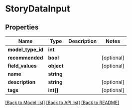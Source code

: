 # StoryDataInput

## Properties
Name | Type | Description | Notes
------------ | ------------- | ------------- | -------------
**model_type_id** | **int** |  | 
**recommended** | **bool** |  | [optional] 
**field_values** | **object** |  | [optional] 
**name** | **string** |  | 
**description** | **string** |  | [optional] 
**tags** | **int[]** |  | [optional] 

[[Back to Model list]](../README.md#documentation-for-models) [[Back to API list]](../README.md#documentation-for-api-endpoints) [[Back to README]](../README.md)


